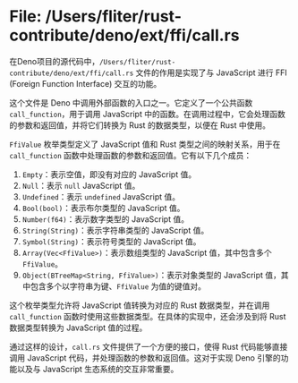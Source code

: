 # File: /Users/fliter/rust-contribute/deno/ext/ffi/call.rs

在Deno项目的源代码中，`/Users/fliter/rust-contribute/deno/ext/ffi/call.rs` 文件的作用是实现了与 JavaScript 进行 FFI (Foreign Function Interface) 交互的功能。

这个文件是 Deno 中调用外部函数的入口之一。它定义了一个公共函数 `call_function`，用于调用 JavaScript 中的函数。在调用过程中，它会处理函数的参数和返回值，并将它们转换为 Rust 的数据类型，以便在 Rust 中使用。

`FfiValue` 枚举类型定义了 JavaScript 值和 Rust 类型之间的映射关系，用于在 `call_function` 函数中处理函数的参数和返回值。它有以下几个成员：

1. `Empty`：表示空值，即没有对应的 JavaScript 值。
2. `Null`：表示 `null` JavaScript 值。
3. `Undefined`：表示 `undefined` JavaScript 值。
4. `Bool(bool)`：表示布尔类型的 JavaScript 值。
5. `Number(f64)`：表示数字类型的 JavaScript 值。
6. `String(String)`：表示字符串类型的 JavaScript 值。
7. `Symbol(String)`：表示符号类型的 JavaScript 值。
8. `Array(Vec<FfiValue>)`：表示数组类型的 JavaScript 值，其中包含多个 `FfiValue`。
9. `Object(BTreeMap<String, FfiValue>)`：表示对象类型的 JavaScript 值，其中包含多个以字符串为键、`FfiValue` 为值的键值对。

这个枚举类型允许将 JavaScript 值转换为对应的 Rust 数据类型，并在调用 `call_function` 函数时使用这些数据类型。在具体的实现中，还会涉及到将 Rust 数据类型转换为 JavaScript 值的过程。

通过这样的设计，`call.rs` 文件提供了一个方便的接口，使得 Rust 代码能够直接调用 JavaScript 代码，并处理函数的参数和返回值。这对于实现 Deno 引擎的功能以及与 JavaScript 生态系统的交互非常重要。

